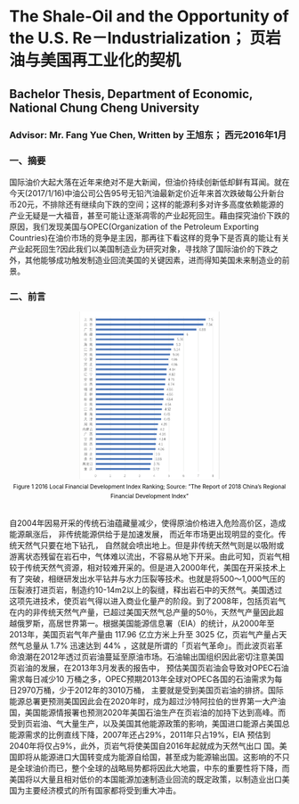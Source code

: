 # The Shale-Oil and the Opportunity of the U.S. Re－Industrialization； 页岩油与美国再工业化的契机
## Bachelor Thesis, Department of Economic, National Chung Cheng University
### Advisor: Mr. Fang Yue Chen, Written by 王旭东； 西元2016年1月

### 一、摘要
国际油价大起大落在近年来绝对不是大新闻，但油价持续创新低却鲜有耳闻。就在今天(2017/1/16)中油公司公告95号无铅汽油最新定价近年来首次跌破每公升新台币20元，不排除还有继续向下跌的空间；这样的能源利多对许多高度依赖能源的产业无疑是一大福音，甚至可能让逐渐凋零的产业起死回生。藉由探究油价下跌的原因，我们发现美国与OPEC(Organization of the Petroleum Exporting Countries)在油价市场的竞争是主因，那再往下看这样的竞争下是否真的能让有关产业起死回生?因此我们以美国制造业为研究对象，寻找除了国际油价的下跌之外，其他能够成功触发制造业回流美国的关键因素，进而得知美国未来制造业的前景。

### 二、前言
<div align="center"> <img src="https://github.com/zackwong1995/What-are-the-fundamental-causes-of-the-Local-Financial-Difficulties-in-China/blob/master/Figure%201.png" width = 50% height = 50% alt="Figure 1" /> </div>

<div align="center"> <font color=black size=1>Figure 1 2016 Local Financial Development Index Ranking; Source: ”The Report of 2018 China’s Regional Financial Development Index”</font> 

</div>
<br/>

自2004年因易开采的传统石油蕴藏量减少，使得原油价格进入危险高价区，造成能源飙涨后， 非传统能源供给于是加速发展， 而近年市场更出现明显的变化。传统天然气只要在地下钻孔， 自然就会喷出地上。但是非传统天然气则是以吸附或游离状态残留在岩石中，气体难以流出，不容易从地下开采。由此可知，页岩气相较于传统天然气资源，相对较难开采的。但是进入2000年代，美国在开采技术上有了突破，相继研发出水平钻井与水力压裂等技术。也就是将500～1,000气压的压裂液打进页岩，制造约10-14m2以上的裂缝，释出岩石中的天然气。美国透过这项先进技术，使页岩气得以进入商业化量产的阶段。到了2008年，包括页岩气在内的非传统天然气产量，已超过美国天然气总产量的50％，天然气产量因此超越俄罗斯，高居世界第一。根据美国能源信息署（EIA）的统计，从2000年至2013年，美国页岩气年产量由 117.96 亿立方米上升至 3025 亿，页岩气产量占天然气总量从 1.7% 迅速达到 44% ，这就是所谓的「页岩气革命」。而此波页岩革命浪潮在2012年透过页岩油蔓延至原油市场。石油输出国组织因此密切注意美国页岩油的发展，在2013年3月发表的报告中， 预估美国页岩油会导致对OPEC石油需求每日减少10 万桶之多，OPEC预期2013年全球对OPEC各国的石油需求为每日2970万桶，少于2012年的3010万桶， 主要就是受到美国页岩油的排挤。国际能源总署更预测美国因此会在2020年时，成为超过沙特阿拉伯的世界第一大产油国，美国能源情报署也预测2020年美国石油生产在页岩油的加持下达到高峰。而受到页岩油、气大量生产，以及美国其他能源政策的影响，美国进口能源占美国总能源需求的比例直线下降，2007年还占29%，2011年只占19%，EIA 预估到2040年将仅占9%，此外，页岩气将使美国自2016年起就成为天然气出口 国。美国即将从能源进口大国转变成为能源自给国，甚至成为能源输出国。这影响的不只是全球油价而已，整个全球的战略局势都将因此大地震，中东的重要性将下降，而美国将以大量且相对低价的本国能源加速制造业回流的既定政策，以制造业出口美国为主要经济模式的所有国家都将受到重大冲击。











































